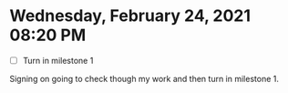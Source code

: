# Wednesday, February 24, 2021 08:20 PM
- [ ] Turn in milestone 1 

Signing on going to check though my work and then turn in milestone 1.

